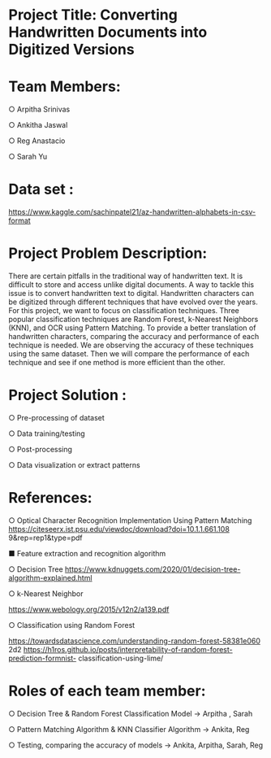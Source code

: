 # Project Title: Converting Handwritten Documents into Digitized Versions

# Team Members:
○ Arpitha Srinivas 

○ Ankitha Jaswal 

○ Reg Anastacio 

○ Sarah Yu 

# Data set :
https://www.kaggle.com/sachinpatel21/az-handwritten-alphabets-in-csv-format

# Project Problem Description:
There are certain pitfalls in the traditional way of handwritten text. It is difficult to
store and access unlike digital documents. A way to tackle this issue is to convert
handwritten text to digital. Handwritten characters can be digitized through
different techniques that have evolved over the years. For this project, we want to
focus on classification techniques. Three popular classification techniques are
Random Forest, k-Nearest Neighbors (KNN), and OCR using Pattern Matching.
To provide a better translation of handwritten characters, comparing the accuracy
and performance of each technique is needed. We are observing the accuracy of
these techniques using the same dataset. Then we will compare the performance
of each technique and see if one method is more efficient than the other.

# Project Solution :
 ○ Pre-processing of dataset
 
 ○ Data training/testing
 
 ○ Post-processing
 
 ○ Data visualization or extract patterns

# References:

 ○ Optical Character Recognition Implementation Using Pattern Matching
   https://citeseerx.ist.psu.edu/viewdoc/download?doi=10.1.1.661.108
   9&rep=rep1&type=pdf
   
 ■ Feature extraction and recognition algorithm
 
 ○ Decision Tree
 https://www.kdnuggets.com/2020/01/decision-tree-algorithm-explained.html
 
 ○ k-Nearest Neighbor
 
   https://www.webology.org/2015/v12n2/a139.pdf
 
 ○ Classification using Random Forest
 
 https://towardsdatascience.com/understanding-random-forest-58381e060
 2d2
 https://h1ros.github.io/posts/interpretability-of-random-forest-prediction-formnist-
 classification-using-lime/

# Roles of each team member:
 ○ Decision Tree & Random Forest Classification Model -> Arpitha , Sarah
 
 ○ Pattern Matching Algorithm & KNN Classifier Algorithm -> Ankita, Reg
 
 ○ Testing, comparing the accuracy of models -> Ankita, Arpitha, Sarah, Reg

